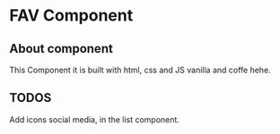 # FAV Component

## About component

This Component it is built with html, css and JS vanilla and coffe hehe.  

## TODOS

Add icons social media, in the list component.